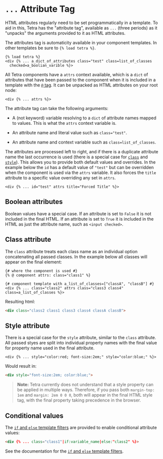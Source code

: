 # `...` Attribute Tag

HTML attributes regularly need to be set programmatically in a template. To aid in this, Tetra has the "attribute tag", available as `...` (three periods) as it "unpacks" the arguments provided to it as HTML attributes.

The attributes tag is automaticity available in your component templates. In other templates be sure to `{% load tetra %}`.

``` django
{% load tetra %}
<div {% ... a_dict_of_attributes class="test" class=list_of_classes 
  checked=a_boolian_varible %}>
```

All Tetra components have a `attrs` context available, which is a `dict` of attributes that have been passed to the component when it is included in a template with the [`@` tag](component-tag). It can be unpacked as HTML attributes on your root node:

``` django
<div {% ... attrs %}>
```

The attribute tag can take the following arguments:

- A (not keyword) variable resolving to a `dict` of attribute names mapped to values. This is what the `attrs` context variable is.

- An attribute name and literal value such as `class="test"`.

- An attribute name and context variable such as `class=list_of_classes`.

The attributes are processed left to right, and if there is a duplicate attribute name the last occurrence is used (there is a special case for [`class`](#class-attribute) and [`style`](#style-attribute)). This allows you to provide both default values and overrides. In the example below the `id` has a default value of `"test"` but can be overridden when the component is used via the `attrs` variable. It also forces the `title` attribute to a specific value overriding any set in `attrs`.

``` django
<div {% ... id="test" attrs title="Forced Title" %}>
```

## Boolean attributes

Boolean values have a special case. If an attribute is set to `False` it is not included in the final HTML. If an attribute is set to `True` it is included in the HTML as just the attribute name, such as `<input checked>`.

## Class attribute

The `class` attribute treats each class name as an individual option concatenating all passed classes. In the example below all classes will appear on the final element:

``` django
{# where the component is used #}
{% @ component attrs: class="class1" %}

{# component template with a_list_of_classes=["classA", "classB"] #}
<div {% ... class="class2" attrs class="class3 class4" class=a_list_of_classes %}>
```

Resulting html:

``` html
<div class="class2 class1 class3 class4 classA classB">
```

## Style attribute

There is a special case for the `style` attribute, similar to the `class` attribute. All passed styes are split into individual property names with the final value for property name used in the final attribute.

``` django
<div {% ... style="color:red; font-size:2em;" style="color:blue;" %}>
```

Would result in:

``` html
<div style="font-size:2em; color:blue;">
```

> **Note:** Tetra currently does not understand that a style property can be applied in multiple ways. Therefore, if you pass both `margin-top: 1em` and `margin: 2em 0 0 0`, both will appear in the final HTML style tag, with the final property taking precedence in the browser.

## Conditional values

The [`if` and `else` template filters](if-else-filters) are provided to enable conditional attribute values:

``` html
<div {% ... class="class1"|if:variable_name|else:"class2" %}>
```

See the documentation for the [`if` and `else` template filters](if-else-filters).
